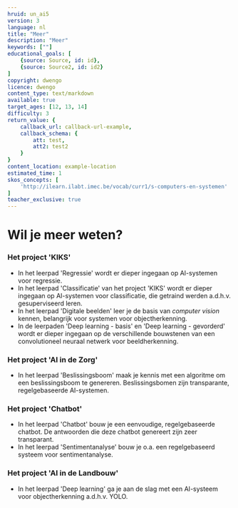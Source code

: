 ```yaml
---
hruid: un_ai5
version: 3
language: nl
title: "Meer"
description: "Meer"
keywords: [""]
educational_goals: [
    {source: Source, id: id}, 
    {source: Source2, id: id2}
]
copyright: dwengo
licence: dwengo
content_type: text/markdown
available: true
target_ages: [12, 13, 14]
difficulty: 3
return_value: {
    callback_url: callback-url-example,
    callback_schema: {
        att: test,
        att2: test2
    }
}
content_location: example-location
estimated_time: 1
skos_concepts: [
    'http://ilearn.ilabt.imec.be/vocab/curr1/s-computers-en-systemen'
]
teacher_exclusive: true
---
```


# Wil je meer weten?

### Het project 'KIKS'
- In het leerpad 'Regressie' wordt er dieper ingegaan op AI-systemen voor regressie.
- In het leerpad 'Classificatie' van het project 'KIKS' wordt er dieper ingegaan op AI-systemen voor classificatie, die getraind werden a.d.h.v. gesuperviseerd leren.
- In het leerpad 'Digitale beelden' leer je de basis van *computer vision* kennen, belangrijk voor systemen voor objectherkenning.
- In de leerpaden 'Deep learning - basis' en 'Deep learning - gevorderd' wordt er dieper ingegaan op de verschillende bouwstenen van een convolutioneel neuraal netwerk voor beeldherkenning. 

### Het project 'AI in de Zorg'
- In het leerpad 'Beslissingsboom' maak je kennis met een algoritme om een beslissingsboom te genereren. Beslissingsbomen zijn transparante, regelgebaseerde AI-systemen.

### Het project 'Chatbot'
- In het leerpad 'Chatbot' bouw je een eenvoudige, regelgebaseerde chatbot. De antwoorden die deze chatbot genereert zijn zeer transparant.
- In het leerpad 'Sentimentanalyse' bouw je o.a. een regelgebaseerd systeem voor sentimentanalyse. 

### Het project 'AI in de Landbouw'
- In het leerpad 'Deep learning' ga je aan de slag met een AI-systeem voor objectherkenning a.d.h.v. YOLO.
